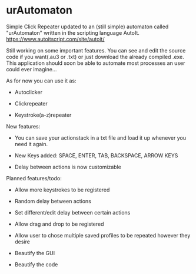 # urAutomaton
Simple Click Repeater updated to an (still simple) automaton called "urAutomaton" written in the scripting language AutoIt.
https://www.autoitscript.com/site/autoit/

Still working on some important features. You can see and edit the source code if you want(.au3 or .txt) or just download the already compiled .exe.
This application should soon be able to automate most processes an user could ever imagine... 

As for now you can use it as:

- Autoclicker

- Clickrepeater

- Keystroke(a-z)repeater


New features:

- You can save your actionstack in a txt file and load it up whenever you need it again.

- New Keys added: SPACE, ENTER, TAB, BACKSPACE, ARROW KEYS 

- Delay between actions is now customizable



Planned features/todo:

- Allow more keystrokes to be registered

- Random delay between actions

- Set different/edit delay between certain actions

- Allow drag and drop to be registered

- Allow user to chose multiple saved profiles to be repeated however they desire

- Beautify the GUI

- Beautify the code
